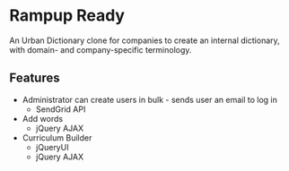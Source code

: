 # Rampup Ready
An Urban Dictionary clone for companies to create an internal dictionary, with domain- and company-specific terminology.

## Features
* Administrator can create users in bulk - sends user an email to log in
	* SendGrid API
* Add words
	* jQuery AJAX
* Curriculum Builder
	* jQueryUI
	* jQuery AJAX